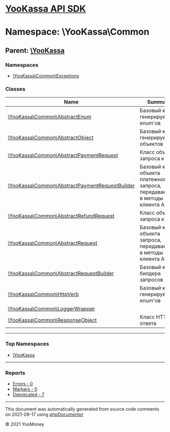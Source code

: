 # [YooKassa API SDK](../home.md)

# Namespace: \YooKassa\Common
## Parent: [\YooKassa](../namespaces/yookassa.md)
### Namespaces
* [\YooKassa\Common\Exceptions](../namespaces/yookassa-common-exceptions.md)
### Classes
| Name | Summary |
| ---- | ------- |
| [\YooKassa\Common\AbstractEnum](../classes/YooKassa-Common-AbstractEnum.md) | Базовый класс генерируемых enum&#039;ов |
| [\YooKassa\Common\AbstractObject](../classes/YooKassa-Common-AbstractObject.md) | Базовый класс генерируемых объектов |
| [\YooKassa\Common\AbstractPaymentRequest](../classes/YooKassa-Common-AbstractPaymentRequest.md) | Класс объекта запроса к API |
| [\YooKassa\Common\AbstractPaymentRequestBuilder](../classes/YooKassa-Common-AbstractPaymentRequestBuilder.md) | Базовый класс объекта платежного запроса, передаваемого в методы клиента API |
| [\YooKassa\Common\AbstractRefundRequest](../classes/YooKassa-Common-AbstractRefundRequest.md) | Класс объекта запроса к API |
| [\YooKassa\Common\AbstractRequest](../classes/YooKassa-Common-AbstractRequest.md) | Базовый класс объекта запроса, передаваемого в методы клиента API |
| [\YooKassa\Common\AbstractRequestBuilder](../classes/YooKassa-Common-AbstractRequestBuilder.md) | Базовый класс билдера запросов |
| [\YooKassa\Common\HttpVerb](../classes/YooKassa-Common-HttpVerb.md) | Базовый класс генерируемых enum&#039;ов |
| [\YooKassa\Common\LoggerWrapper](../classes/YooKassa-Common-LoggerWrapper.md) |  |
| [\YooKassa\Common\ResponseObject](../classes/YooKassa-Common-ResponseObject.md) | Класс HTTP ответа |

---

### Top Namespaces

* [\YooKassa](../namespaces/yookassa.md)

---

### Reports
* [Errors - 0](../reports/errors.md)
* [Markers - 0](../reports/markers.md)
* [Deprecated - 7](../reports/deprecated.md)

---

This document was automatically generated from source code comments on 2021-09-17 using [phpDocumentor](http://www.phpdoc.org/)

&copy; 2021 YooMoney
